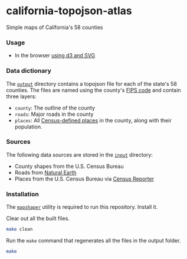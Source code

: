 # california-topojson-atlas

Simple maps of California's 58 counties

### Usage

* In the browser [using d3 and SVG](https://observablehq.com/@datadesk/base-maps-for-all-58-california-counties)

### Data dictionary

The [`output`](output/) directory contains a topojson file for each of the state's 58 counties. The files are named using the county's [FIPS code](https://en.wikipedia.org/wiki/Federal_Information_Processing_Standards) and contain three layers:

* `county`: The outline of the county
* `roads`: Major roads in the county
* `places`: All [Census-defined places](https://en.wikipedia.org/wiki/Census-designated_place) in the county, along with their population.

### Sources

The following data sources are stored in the [`input`](input/) directory:

* County shapes from the U.S. Census Bureau
* Roads from [Natural Earth](https://www.naturalearthdata.com/downloads/10m-cultural-vectors/roads/)
* Places from the U.S. Census Bureau via [Census Reporter](https://censusreporter.org/)

### Installation

The [`mapshaper`](https://github.com/mbloch/mapshaper) utility is required to run this repository. Install it.

Clear out all the built files.

```bash
make clean
```

Run the `make` command that regenerates all the files in the output folder.

```bash
make
```
